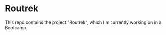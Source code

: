 # Routrek

This repo contains the project "Routrek", which I'm currently working on in a Bootcamp. 
